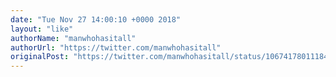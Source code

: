 ```yaml
---
date: "Tue Nov 27 14:00:10 +0000 2018"
layout: "like"
authorName: "manwhohasitall"
authorUrl: "https://twitter.com/manwhohasitall"
originalPost: "https://twitter.com/manwhohasitall/status/1067417801118425089"
---
```

